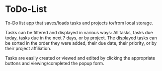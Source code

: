 # ToDo-List

To-Do list app that saves/loads tasks and projects to/from local storage.

Tasks can be filtered and displayed in various ways: All tasks, tasks due today, tasks due in the next 7 days, or by project.
The displayed tasks can be sorted in the order they were added, their due date, their priority, or by their project affiliation.

Tasks are easily created or viewed and edited by clicking the appropriate buttons and viewing/completed the popup form.
